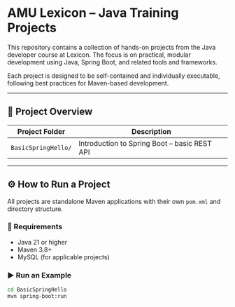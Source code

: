 # AMU Lexicon – Java Training Projects

This repository contains a collection of hands-on projects from the Java developer course at Lexicon. The focus is on practical, modular development using Java, Spring Boot, and related tools and frameworks.

Each project is designed to be self-contained and individually executable, following best practices for Maven-based development.

---

## 📁 Project Overview

| Project Folder             | Description                                      |
|---------------------------|--------------------------------------------------|
| `BasicSpringHello/`       | Introduction to Spring Boot – basic REST API     |

---

## ⚙️ How to Run a Project

All projects are standalone Maven applications with their own `pom.xml` and directory structure.

### 🧩 Requirements
- Java 21 or higher
- Maven 3.8+
- MySQL (for applicable projects)

### ▶️ Run an Example

```bash
cd BasicSpringHello
mvn spring-boot:run
